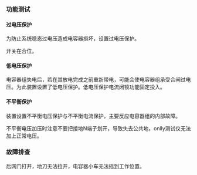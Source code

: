 ### 功能测试

#### 过电压保护

为防止系统稳态过电压造成电容器损坏，设置过电压保护。

开关在合位。

#### 低电压保护

电容器组失电后，若在其放电完成之前重新带电，可能会使电容器组承受合闸过电压。为此装置设置了低电压保护。低电压保护电流闭锁功能固定投入。

#### 不平衡保护

装置设置不平衡电压保护与不平衡电流保护，主要反应电容器组的内部故障。

不平衡电压加压时注意不要把接地N端子划开，导致失去公共地，onlly测试仪无法加上正常电压。

### 故障排查

后网门打开，地刀无法拉开，电容器小车无法摇到工作位置。